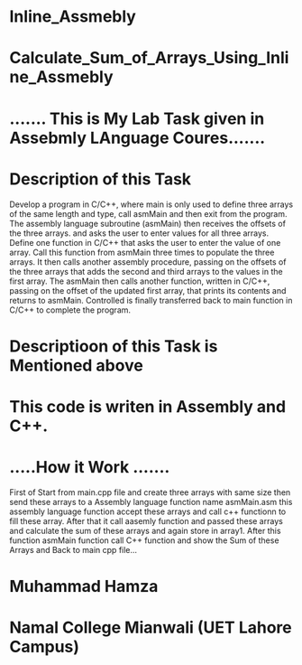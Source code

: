 # Inline_Assmebly
# Calculate_Sum_of_Arrays_Using_Inline_Assmebly

# ....... This is My Lab Task given in Assebmly LAnguage Coures.......
#                        Description of this Task


 Develop a program in C/C++, where main is only used to define three arrays of the same length and type, call asmMain and then exit from  the program. The assembly language subroutine (asmMain) then receives the offsets of the three arrays. and asks the user to enter values  for all three arrays.
 Define one function in C/C++ that asks the user to enter the value of one array. Call this function from asmMain three times to populate  the three arrays. It then calls another assembly procedure, passing on the offsets of the three arrays that adds the second and third    arrays to  the values in the first array.
 The asmMain then calls another function, written in C/C++, passing on the offset of the updated first array, that prints its contents    and returns to asmMain. Controlled is finally transferred back to main function in C/C++  to complete the program.


# Descriptioon of this Task is Mentioned above
# This code is writen in Assembly and C++.



  # .....How it Work .......
  First of Start from main.cpp file and create three arrays with same size then send these arrays to a Assembly language function name     asmMain.asm this assembly language function accept these arrays and call c++ functionn to fill these array. After that it call aasemly    function and passed these arrays and calculate the sum of these arrays and again store in array1. After this function asmMain function    call C++ function and show the Sum of these Arrays and Back to main cpp file... 




# Muhammad Hamza
# Namal College Mianwali (UET Lahore Campus) 


